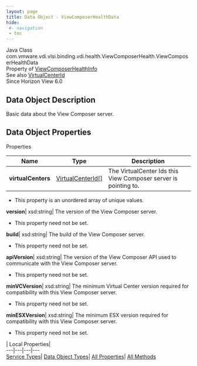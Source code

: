 ```yaml
---
layout: page
title: Data Object - ViewComposerHealthData
hide:
 #- navigation
 - toc
---
```






Java Class
    com.vmware.vdi.vlsi.binding.vdi.health.ViewComposerHealth.ViewComposerHealthData  
Property of
     [ViewComposerHealthInfo](vdi.health.ViewComposerHealth.ViewComposerHealthInfo.md#field_detail)  
See also
     [VirtualCenterId](vdi.entity.VirtualCenterId.md)  
Since 
    Horizon View 6.0

## Data Object Description 

Basic data about the View Composer server. 

## Data Object Properties

Properties

Name |  Type |  Description   
---|---|---  
**virtualCenters**| [VirtualCenterId[]](vdi.entity.VirtualCenterId.md)|  The VirtualCenter Ids this View Composer server is pointing to.   


  * This property is an unordered array of unique values.

  
**version**|  xsd:string|  The version of the View Composer server.   


* This property need not be set.

  
**build**|  xsd:string|  The build of the View Composer server.   


* This property need not be set.

  
**apiVersion**|  xsd:string|  The version of the View Composer API used to communicate with the View Composer server.   


* This property need not be set.

  
**minVCVersion**|  xsd:string|  The minimum Virtual Center version required for compatibility with this View Composer server.   


* This property need not be set.

  
**minESXVersion**|  xsd:string|  The minimum ESX version required for compatibility with this View Composer server.   


* This property need not be set.

  
  
  
 | Local Properties|   
---|---|---|---  
[Service Types](index-mo_types.md)| [Data Object Types](index-do_types.md)| [All Properties](index-properties.md)| [All Methods](index-methods.md)  
  
  

